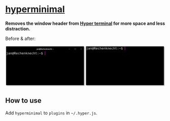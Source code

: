 # [hyperminimal](https://www.npmjs.com/package/hyperminimal)

**Removes the window header from [Hyper terminal](https://hyper.is) for more space and less distraction.**

Before & after:

![](hyperminimal.png)

## How to use

Add `hyperminimal` to `plugins` in `~/.hyper.js`.
